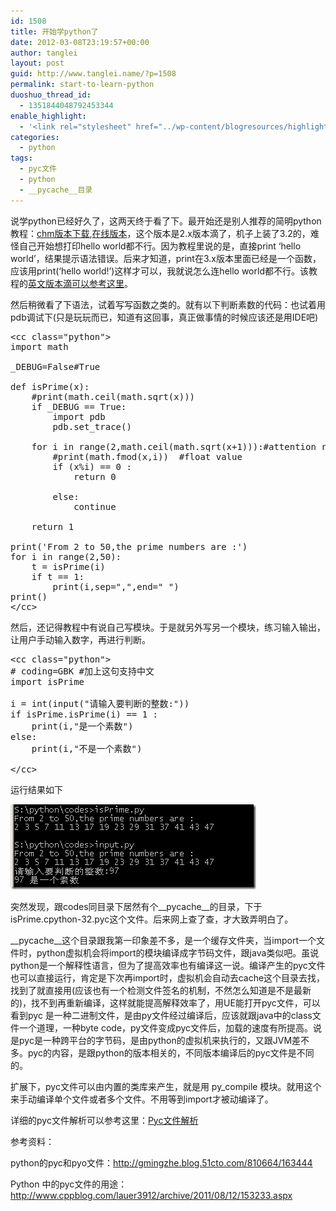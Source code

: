```yaml
---
id: 1508
title: 开始学python了
date: 2012-03-08T23:19:57+00:00
author: tanglei
layout: post
guid: http://www.tanglei.name/?p=1508
permalink: start-to-learn-python
duoshuo_thread_id:
  - 1351844048792453344
enable_highlight:
  - '<link rel="stylesheet" href="../wp-content/blogresources/highlightconfig/highlight.default.min.css"><script src="../wp-content/blogresources/highlightconfig/jquery-2.1.4.min.js"></script><script src="../wp-content/blogresources/highlightconfig/enable_highlight.js"></script>'
categories:
  - python
tags:
  - pyc文件
  - python
  - __pycache__目录
---
```

说学python已经好久了，这两天终于看了下。最开始还是别人推荐的简明python教程：[chm版本下载](http://ishare.iask.sina.com.cn/f/8343136.html),[在线版本](http://sebug.net/paper/python/)，这个版本是2.x版本滴了，机子上装了3.2的，难怪自己开始想打印hello world都不行。因为教程里说的是，直接print ‘hello world’，结果提示语法错误。后来才知道，print在3.x版本里面已经是一个函数，应该用print(‘hello world!’)这样才可以，我就说怎么连hello world都不行。该教程的[英文版本滴可以参考这里](http://www.swaroopch.com/notes/Python)。

然后稍微看了下语法，试着写写函数之类的。就有以下判断素数的代码：也试着用pdb调试下(只是玩玩而已，知道有这回事，真正做事情的时候应该还是用IDE吧)

<pre>&lt;cc class="python">
import math

_DEBUG=False#True

def isPrime(x):
	#print(math.ceil(math.sqrt(x)))
	if _DEBUG == True:
		import pdb
		pdb.set_trace()

	for i in range(2,math.ceil(math.sqrt(x+1))):#attention range(x,y) === [x,y)
		#print(math.fmod(x,i))  #float value
		if (x%i) == 0 :
			return 0

		else:
			continue

	return 1

print('From 2 to 50,the prime numbers are :')	
for i in range(2,50):
	t = isPrime(i)
	if t == 1:
		print(i,sep=",",end=" ")
print()
&lt;/cc></pre>

然后，还记得教程中有说自己写模块。于是就另外写另一个模块，练习输入输出，让用户手动输入数字，再进行判断。

<pre>&lt;cc class="python">
# coding=GBK #加上这句支持中文
import isPrime

i = int(input("请输入要判断的整数:"))
if isPrime.isPrime(i) == 1 :
	print(i,"是一个素数")
else:	
	print(i,"不是一个素数")	

&lt;/cc></pre>

运行结果如下

[<img style="display: inline; border: 0px;" title="image" src="/wp-content/uploads/2012/03/image_thumb.png" alt="image" width="393" height="136" border="0" data-pinit="registered" />](/wp-content/uploads/2012/03/image.png)

突然发现，跟codes同目录下居然有个\_\_pycache\_\_的目录，下于isPrime.cpython-32.pyc这个文件。后来网上查了查，才大致弄明白了。

\_\_pycache\_\_这个目录跟我第一印象差不多，是一个缓存文件夹，当import一个文件时，python虚拟机会将import的模块编译成字节码文件，跟java类似吧。虽说python是一个解释性语言，但为了提高效率也有编译这一说。编译产生的pyc文件也可以直接运行，肯定是下次再import时，虚拟机会自动去cache这个目录去找，找到了就直接用(应该也有一个检测文件签名的机制，不然怎么知道是不是最新的)，找不到再重新编译，这样就能提高解释效率了，用UE能打开pyc文件，可以看到pyc 是一种二进制文件，是由py文件经过编译后，应该就跟java中的class文件一个道理，一种byte code，py文件变成pyc文件后，加载的速度有所提高。说是pyc是一种跨平台的字节码，是由python的虚拟机来执行的，又跟JVM差不多。pyc的内容，是跟python的版本相关的，不同版本编译后的pyc文件是不同的。

扩展下，pyc文件可以由内置的类库来产生，就是用 py_compile 模块。就用这个来手动编译单个文件或者多个文件。不用等到import才被动编译了。

详细的pyc文件解析可以参考这里：[Pyc文件解析](http://blog.donews.com/lemur/archive/2006/02/21/736881.aspx)

参考资料：
  
python的pyc和pyo文件：<http://gmingzhe.blog.51cto.com/810664/163444>
  
Python 中的pyc文件的用途：<http://www.cppblog.com/lauer3912/archive/2011/08/12/153233.aspx>
